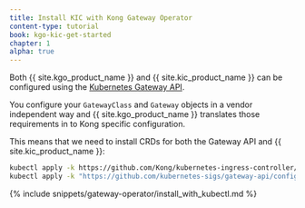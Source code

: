 ```yaml
---
title: Install KIC with Kong Gateway Operator
content-type: tutorial
book: kgo-kic-get-started
chapter: 1
alpha: true
---
```


Both {{ site.kgo_product_name }} and {{ site.kic_product_name }} can be configured using the [Kubernetes Gateway API](https://github.com/kubernetes-sigs/gateway-api). 

You configure your `GatewayClass` and `Gateway` objects in a vendor independent way and {{ site.kgo_product_name }} translates those requirements in to Kong specific configuration.

This means that we need to install CRDs for both the Gateway API and {{ site.kic_product_name }}:

```bash
kubectl apply -k https://github.com/Kong/kubernetes-ingress-controller/config/crd
kubectl apply -k "https://github.com/kubernetes-sigs/gateway-api/config/crd?ref=v0.8.1"
```

{% include snippets/gateway-operator/install_with_kubectl.md %}
